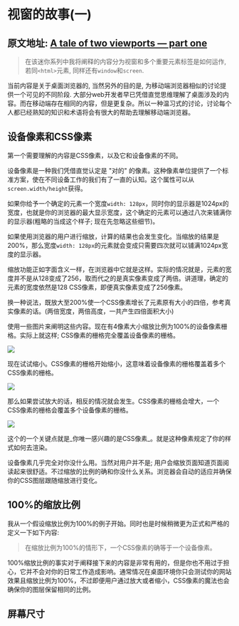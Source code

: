# 视窗的故事(一)

原文地址: [A tale of two viewports — part one](https://www.quirksmode.org/mobile/viewports.html)
---

> 在该迷你系列中我将阐释的内容分为视窗和多个重要元素标签是如何运作, 若同`<html>`元素, 同样还有`window`和`screen`.

当前内容是关于桌面浏览器的, 当然另外的目的是, 为移动端浏览器相似的讨论提供一个可见的不同阶段. 大部分web开发者早已凭借直觉思维理解了桌面涉及的内容。而在移动端存在相同的内容，但是更复杂。所以一种温习式的讨论，讨论每个人都已经熟知的知识和术语将会有很大的帮助去理解移动端浏览器。

## 设备像素和CSS像素

第一个需要理解的内容是CSS像素，以及它和设备像素的不同。

设备像素是一种我们凭借直觉认定是 "对的" 的像素。这种像素单位提供了一个标准方案，使在不同设备工作的我们有了一直的认知。这个属性可以从`screen.width/height`获得。

如果你给予一个确定的元素一个宽度`width: 128px`，同时你的显示器是1024px的宽度，也就是你的浏览器的最大显示宽度，这个确定的元素可以通过八次来铺满你的显示器(粗略的当成这个样子; 现在先忽略这些细节)。

如果使用浏览器的用户进行缩放，计算的结果也会发生变化。当缩放的结果是200%，那么宽度`width: 128px`的元素就会变成只需要四次就可以铺满1024px宽度的显示器。

缩放功能正如字面含义一样，在浏览器中它就是这样。实际的情况就是，元素的宽度并不是从128变成了256，取而代之的是真实像素变成了两倍。讲道理，确定的元素的宽度依然是128 CSS像素，即便真实像素变成了256像素。

换一种说法，既放大至200%使一个CSS像素增长了元素原有大小的四倍，参考真实像素的话。(两倍宽度，两倍高度，一共产生四倍面积大小)

使用一些图片来阐明这些内容。现在有4像素大小缩放比例为100%的设备像素栅格。实际上就这样; CSS像素的栅格完全覆盖设备像素的栅格。

![](https://www.quirksmode.org/mobile/pix/viewport/csspixels_100.gif)

现在试试缩小。CSS像素的栅格开始缩小，这意味着设备像素的栅格覆盖着多个CSS像素的栅格。

![](https://www.quirksmode.org/mobile/pix/viewport/csspixels_out.gif)

那么如果尝试放大的话，相反的情况就会发生。CSS像素的栅格会增大，一个CSS像素的栅格会覆盖多个设备像素的栅格。

![](https://www.quirksmode.org/mobile/pix/viewport/csspixels_in.gif)

这个的一个关键点就是_你唯一感兴趣的是CSS像素_。就是这种像素规定了你的样式如何去渲染。

设备像素几乎完全对你没什么用。当然对用户并不是; 用户会缩放页面知道页面阅读起来很舒适。不过缩放的比例的确和你没什么关系。浏览器会自动的适应并确保你的CSS图层跟随缩放进行变化。

## 100%的缩放比例
我从一个假设缩放比例为100%的例子开始。同时也是时候稍微更为正式和严格的定义一下如下内容:

> 在缩放比例为100%的情形下，一个CSS像素的确等于一个设备像素。

100%缩放比例的事实对于阐释接下来的内容是非常有用的，但是你也不用过于担心，它并不会对你的日常工作造成影响。通常情况在桌面环境你只会测试你的网站效果且缩放比例为100%，不过即便用户通过放大或者缩小，CSS像素的魔法也会确保你的图层保留相同的比例。

## 屏幕尺寸
